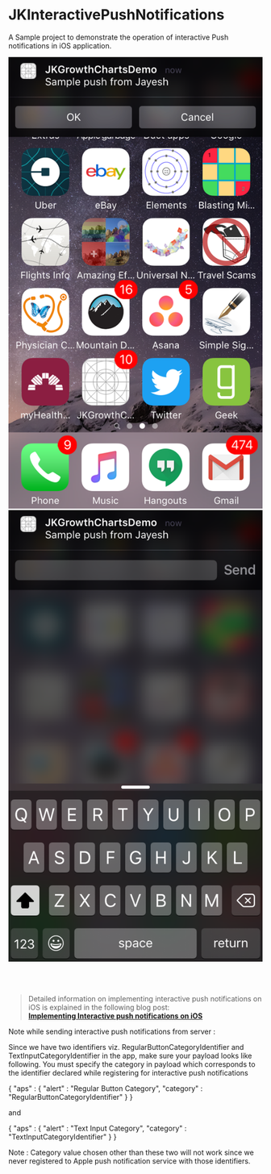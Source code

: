 # JKInteractivePushNotifications

A Sample project to demonstrate the operation of interactive Push notifications in iOS application.

![alt text][Interactive_push_with_multiple_action_buttons]
![alt text][Interactive_push_with_action_buttons_and_input_text_field]

[Interactive_push_with_multiple_action_buttons]: https://github.com/jayesh15111988/JKInteractivePushNotifications/blob/master/IMG_0321.PNG "Action Buttons"

<br/><br/>

[Interactive_push_with_action_buttons_and_input_text_field]: https://github.com/jayesh15111988/JKInteractivePushNotifications/blob/master/IMG_0322.PNG "Action Buttons and input text field"

> Detailed information on implementing interactive push notifications on iOS is explained in the following blog post:<br/>
**[Implementing Interactive push notifications on iOS](https://jayeshkawli.ghost.io/interactive-notifications-ios/)**

Note while sending interactive push notifications from server :

Since we have two identifiers viz. RegularButtonCategoryIdentifier and TextInputCategoryIdentifier in the app, make sure your payload looks like following. You must specify the category in payload which corresponds to the identifier declared while registering for interactive push notifications

{
    "aps" :  {
        "alert" : "Regular Button Category",
        "category" : "RegularButtonCategoryIdentifier"
    }
}

and

{
    "aps" :  {
        "alert" : "Text Input Category",
        "category" : "TextInputCategoryIdentifier"
    }
}

Note : Category value chosen other than these two will not work since we never registered to Apple push notification service with those identifiers.
